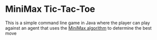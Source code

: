 # MiniMax Tic-Tac-Toe
This is a simple command line game in Java where the player can play against an agent that uses the [MiniMax algorithm](https://en.wikipedia.org/wiki/Minimax) to determine the best move
